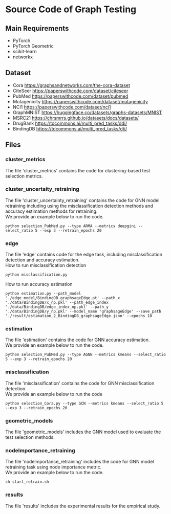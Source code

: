 # Source Code of Graph Testing
## Main Requirements
- PyTorch 
- PyTorch Geometric
- scikit-learn
- networkx

## Dataset
- Cora  https://graphsandnetworks.com/the-cora-dataset
- CiteSeer  https://paperswithcode.com/dataset/citeseer
- PubMed    https://paperswithcode.com/dataset/pubmed
- Mutagenicity  https://paperswithcode.com/dataset/mutagenicity
- NCI1  https://paperswithcode.com/dataset/nci1
- GraphMNIST    https://huggingface.co/datasets/graphs-datasets/MNIST
- MSRC21    https://chrsmrrs.github.io/datasets/docs/datasets/
- DrugBank  https://tdcommons.ai/multi_pred_tasks/ddi/
- BindingDB https://tdcommons.ai/multi_pred_tasks/dti/

## Files 

### cluster_metrics
The file 'cluster_metrics' contains the code for clustering-based test selection metrics.

### cluster_uncertaity_retraining
The file 'cluster_uncertainty_retraining' contains the code for GNN model retraining including using the misclassification detection methods and accuracy estimation methods for retraining.  
We provide an example below to run the code.

    python selection_PubMed.py --type ARMA --metrics deepgini --select_ratio 5 --exp 3 --retrain_epochs 20

### edge 
The file 'edge' contains code for the edge task, including misclassification detection and accuracy estimation.    
How to run misclassification detection    
    
    python misclassification.py
How to run accuracy estimation  

    python estimation.py --path_model './edge_model/BindingDB_graphsageEdge.pt' --path_x './data/BindingDB/x_np.pkl' --path_edge_index './data/BindingDB/edge_index_np.pkl' --path_y './data/BindingDB/y_np.pkl' --model_name 'graphsageEdge' --save_path './result/estimation_2_BindingDB_graphsageEdge.json' --epochs 10

### estimation
The file 'estimation' contains the code for GNN accuracy estimation.    
We provide an example below to run the code. 

    python selection_PubMed.py --type AGNN --metrics kmeans --select_ratio 5 --exp 3 --retrain_epochs 20

### misclassification
The file 'misclassification' contains the code for GNN misclassification detection.   
We provide an example below to run the code 

    python selection_Cora.py --type GCN --metrics kmeans --select_ratio 5 --exp 3 --retrain_epochs 20

### geometric_models
The file 'geometric_models' includes the GNN model used to evaluate the test selection methods.

### nodelmportance_retraining
The file 'nodelmportance_retraining' includes the code for GNN model retraining task using node importance metric.    
We provide an example below to run the code.

    sh start_retrain.sh

### results
The file 'results' includes the experimental results for the empirical study.
